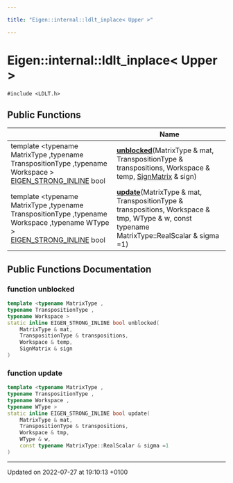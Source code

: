 ```yaml
---

title: "Eigen::internal::ldlt_inplace< Upper >"

---
```


# Eigen::internal::ldlt_inplace< Upper >






`#include <LDLT.h>`

## Public Functions

|                | Name           |
| -------------- | -------------- |
| template <typename MatrixType ,typename TranspositionType ,typename Workspace \> <br><a href="http://example.org/files/macros_8h/#define-eigen-strong-inline">EIGEN_STRONG_INLINE</a> bool | **[unblocked](http://example.org/classes/structeigen_1_1internal_1_1ldlt__inplace_3_01upper_01_4/#function-unblocked)**(MatrixType & mat, TranspositionType & transpositions, Workspace & temp, <a href="http://example.org/namespaces/namespaceeigen_1_1internal/#enum-signmatrix">SignMatrix</a> & sign) |
| template <typename MatrixType ,typename TranspositionType ,typename Workspace ,typename WType \> <br><a href="http://example.org/files/macros_8h/#define-eigen-strong-inline">EIGEN_STRONG_INLINE</a> bool | **[update](http://example.org/classes/structeigen_1_1internal_1_1ldlt__inplace_3_01upper_01_4/#function-update)**(MatrixType & mat, TranspositionType & transpositions, Workspace & tmp, WType & w, const typename MatrixType::RealScalar & sigma =1) |

## Public Functions Documentation

### function unblocked

```cpp
template <typename MatrixType ,
typename TranspositionType ,
typename Workspace >
static inline EIGEN_STRONG_INLINE bool unblocked(
    MatrixType & mat,
    TranspositionType & transpositions,
    Workspace & temp,
    SignMatrix & sign
)
```


### function update

```cpp
template <typename MatrixType ,
typename TranspositionType ,
typename Workspace ,
typename WType >
static inline EIGEN_STRONG_INLINE bool update(
    MatrixType & mat,
    TranspositionType & transpositions,
    Workspace & tmp,
    WType & w,
    const typename MatrixType::RealScalar & sigma =1
)
```


-------------------------------

Updated on 2022-07-27 at 19:10:13 +0100